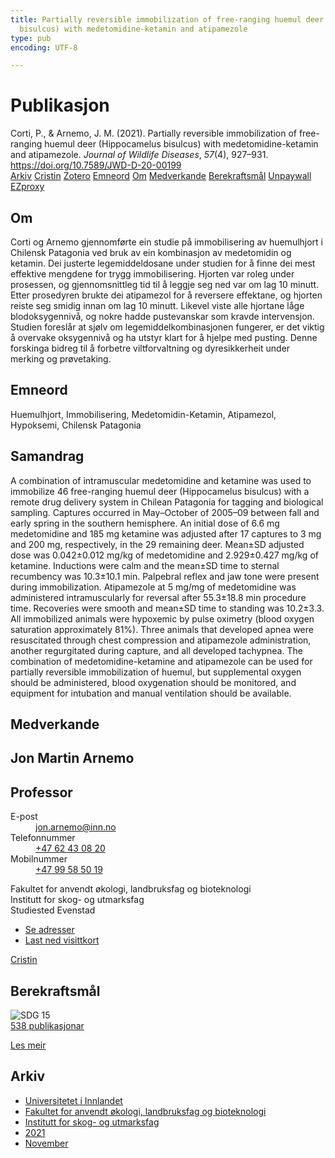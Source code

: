 ```yaml
---
title: Partially reversible immobilization of free-ranging huemul deer (Hippocamelus
  bisulcus) with medetomidine-ketamin and atipamezole
type: pub
encoding: UTF-8

---
```

<h1>Publikasjon</h1>
<article id="csl-bib-container-REUYAZ85" class="csl-bib-container">
  <div class="csl-bib-body"> <div class="csl-entry">Corti, P., &#38; Arnemo, J. M. (2021). Partially reversible immobilization of free-ranging huemul deer (Hippocamelus bisulcus) with medetomidine-ketamin and atipamezole. <i>Journal of Wildlife Diseases</i>, <i>57</i>(4), 927–931. <a href="https://doi.org/10.7589/JWD-D-20-00199">https://doi.org/10.7589/JWD-D-20-00199</a></div> </div>
  <div class="csl-bib-buttons">
    <a href="#taxonomy-article-REUYAZ85" alt="archive" class="csl-bib-button">Arkiv</a>
    <a href="https://app.cristin.no/results/show.jsf?id=1955828" alt="Cristin" class="csl-bib-button">Cristin</a>
    <a href="http://zotero.org/groups/5881554/items/REUYAZ85" alt="Zotero" class="csl-bib-button">Zotero</a>
    <a href="#keywords-article-REUYAZ85" alt="keywords" class="csl-bib-button">Emneord</a>
    <a href="#about-article-REUYAZ85" alt="about_pub" class="csl-bib-button">Om</a>
    <a href="#contributors-article-REUYAZ85" alt="contributors" class="csl-bib-button">Medverkande</a>
    <a href="#sdg-article-REUYAZ85" alt="sdg" class="csl-bib-button">Berekraftsmål</a>
    <a href="https://doi.org/10.7589/jwd-d-20-00199" alt="Unpaywall" class="csl-bib-button">Unpaywall</a>
    <a href="https://doi.org/10.7589/jwd-d-20-00199" alt="EZproxy" class="csl-bib-button">EZproxy</a>
  </div>
  <div id="csl-bib-meta-container-REUYAZ85"></div>
</article>
<div id="csl-bib-meta-REUYAZ85" class="csl-bib-meta">
  <article id="about-article-REUYAZ85" class="about_pub-article">
    <h1>Om</h1>
    Corti og Arnemo gjennomførte ein studie på immobilisering av huemulhjort i Chilensk Patagonia ved bruk av ein kombinasjon av medetomidin og ketamin. Dei justerte legemiddeldosane under studien for å finne dei mest effektive mengdene for trygg immobilisering. Hjorten var roleg under prosessen, og gjennomsnittleg tid til å leggje seg ned var om lag 10 minutt. Etter prosedyren brukte dei atipamezol for å reversere effektane, og hjorten reiste seg smidig innan om lag 10 minutt. Likevel viste alle hjortane låge blodoksygennivå, og nokre hadde pustevanskar som kravde intervensjon. Studien foreslår at sjølv om legemiddelkombinasjonen fungerer, er det viktig å overvake oksygennivå og ha utstyr klart for å hjelpe med pusting. Denne forskinga bidreg til å forbetre viltforvaltning og dyresikkerheit under merking og prøvetaking.
  </article>
  <article id="keywords-article-REUYAZ85" class="keywords-article">
    <h1>Emneord</h1>
    Huemulhjort, Immobilisering, Medetomidin-Ketamin, Atipamezol, Hypoksemi, Chilensk Patagonia
  </article>
  <article id="abstract-article-REUYAZ85" class="abstract-article">
    <h1>Samandrag</h1>
    A combination of intramuscular medetomidine and ketamine was used to immobilize 46 free-ranging huemul deer (Hippocamelus bisulcus) with a remote drug delivery system in Chilean Patagonia for tagging and biological sampling. Captures occurred in May–October of 2005–09 between fall and early spring in the southern hemisphere. An initial dose of 6.6 mg medetomidine and 185 mg ketamine was adjusted after 17 captures to 3 mg and 200 mg, respectively, in the 29 remaining deer. Mean±SD adjusted dose was 0.042±0.012 mg/kg of medetomidine and 2.929±0.427 mg/kg of ketamine. Inductions were calm and the mean±SD time to sternal recumbency was 10.3±10.1 min. Palpebral reflex and jaw tone were present during immobilization. Atipamezole at 5 mg/mg of medetomidine was administered intramuscularly for reversal after 55.3±18.8 min procedure time. Recoveries were smooth and mean±SD time to standing was 10.2±3.3. All immobilized animals were hypoxemic by pulse oximetry (blood oxygen saturation approximately 81%). Three animals that developed apnea were resuscitated through chest compression and atipamezole administration, another regurgitated during capture, and all developed tachypnea. The combination of medetomidine-ketamine and atipamezole can be used for partially reversible immobilization of huemul, but supplemental oxygen should be administered, blood oxygenation should be monitored, and equipment for intubation and manual ventilation should be available.
  </article>
  <article id="contributors-article-REUYAZ85" class="contributors-article">
    <h1>Medverkande</h1>
    <div class="personas"> <div class="vrtx-hinn-person-card"> <div class="photo"> <i class="lar la-user-circle missing-person"></i> </div> <div class="info"> <hgroup><h1>Jon Martin Arnemo</h1> <h2>Professor</h2> </hgroup><dl> <dt>E-post</dt> <dd> <a href="mailto:jon.arnemo@inn.no">jon.arnemo@inn.no</a> </dd> <dt>Telefonnummer</dt> <dd><a href="tel:+4762430820"> +47 62 43 08 20 </a></dd> <dt>Mobilnummer</dt> <dd><a href="tel:+4799585019"> +47 99 58 50 19 </a></dd> </dl> <p> Fakultet for anvendt økologi, landbruksfag og bioteknologi<br> Institutt for skog- og utmarksfag<br> Studiested Evenstad </p> <ul class="vrtx-hinn-links"> <li><a href="https://www.inn.no/finn-en-ansatt/jon-arnemo.html#vrtx-hinn-addresses">Se adresser</a></li> <li><a href="https://www.inn.no/finn-en-ansatt/jon-arnemo.html?vrtx=vcf">Last ned visittkort</a></li> </ul> </div> </div> <a href="https://app.cristin.no/persons/show.jsf?id=328246" alt="Cristin URL" class="personas-cristin">Cristin</a> </div>
  </article>
  <article id="sdg-article-REUYAZ85" class="sdg-article">
    <h1>Berekraftsmål</h1>
    <div class="sdg-container"><div id="sdg15" class="sdg">
        <img src="{{< params subfolder >}}images/sdg/sdg15_nn.png" class="image" alt="SDG 15">
        <div class="sdg-overlay">
          <a href="/nn/archive/?key=?sdg=15#archive" class="sdg-publication-count"><span>538</span> publikasjonar</a>
          <p><a href="https://fn.no/om-fn/fns-baerekraftsmaal/livet-paa-land?lang=nno-NO" class="sdg-read-more">Les meir</a></p>
        </div>
      </div></div>
  </article>
  <article id="taxonomy-article-REUYAZ85" class="taxonomy-article">
    <h1>Arkiv</h1>
    <ul>
      <li>
        <a href="/nn/archive/?key=3DCRN523">Universitetet i Innlandet</a>
      </li>
      <li>
        <a href="/nn/archive/?key=T77LXH6D">Fakultet for anvendt økologi, landbruksfag og bioteknologi</a>
      </li>
      <li>
        <a href="/nn/archive/?key=7TRARPE3">Institutt for skog- og utmarksfag</a>
      </li>
      <li>
        <a href="/nn/archive/?key=5LT6Q2XL">2021</a>
      </li>
      <li>
        <a href="/nn/archive/?key=XJI2FSP6">November</a>
      </li>
    </ul>
  </article>
</div>

